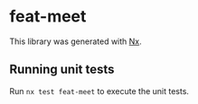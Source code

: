 # feat-meet

This library was generated with [Nx](https://nx.dev).

## Running unit tests

Run `nx test feat-meet` to execute the unit tests.
